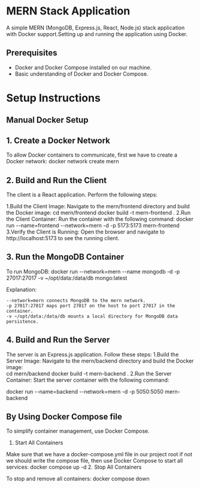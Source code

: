 # MERN Stack Application

A simple MERN (MongoDB, Express.js, React, Node.js) stack application with Docker support.Setting up and running the application using Docker.
## Prerequisites

- Docker and Docker Compose installed on our machine.
- Basic understanding of Docker and Docker Compose.

# Setup Instructions
## Manual Docker Setup
## 1. Create a Docker Network
To allow Docker containers to communicate, first we have to create a Docker network:
       docker network create mern
## 2. Build and Run the Client

The client is a React application. Perform the following steps:
 
1.Build the Client Image:
Navigate to the mern/frontend directory and build the Docker image:
           cd mern/frontend
           docker build -t mern-frontend .
2.Run the Client Container:
Run the container with the following command:
       docker run --name=frontend --network=mern -d -p 5173:5173 mern-frontend
3.Verify the Client is Running:
Open the browser and navigate to http://localhost:5173 to see the running client.

## 3. Run the MongoDB Container

To run MongoDB:
docker run --network=mern --name mongodb -d -p 27017:27017 -v ~/opt/data:/data/db mongo:latest

Explanation:

    --network=mern connects MongoDB to the mern network.
    -p 27017:27017 maps port 27017 on the host to port 27017 in the container.
    -v ~/opt/data:/data/db mounts a local directory for MongoDB data persistence.
## 4. Build and Run the Server

The server is an Express.js application. Follow these steps:
1.Build the Server Image:
Navigate to the mern/backend directory and build the Docker image:   
    cd mern/backend
    docker build -t mern-backend .
2.Run the Server Container:
Start the server container with the following command:
    
   docker run --name=backend --network=mern -d -p 5050:5050 mern-backend
   
## By Using Docker Compose file 

To simplify container management, use Docker Compose.
1. Start All Containers

Make sure that we have a docker-compose.yml file in our project root if not we should write the compose file, then use Docker Compose to start all services:
     docker compose up -d
2. Stop All Containers

To stop and remove all containers:
   docker compose down

 

      
